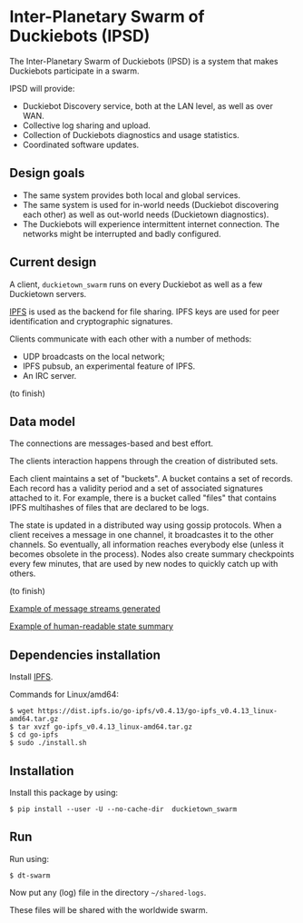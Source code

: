 # Inter-Planetary Swarm of Duckiebots (IPSD)

The Inter-Planetary Swarm of Duckiebots (IPSD) is a system that makes
Duckiebots participate in a swarm.

IPSD will provide:

- Duckiebot Discovery service, both at the LAN level, as well as over WAN.
- Collective log sharing and upload.
- Collection of Duckiebots diagnostics and usage statistics.
- Coordinated software updates.


## Design goals

- The same system provides both local and global services.
- The same system is used for in-world needs (Duckiebot discovering each other) as well as out-world needs (Duckietown diagnostics).
- The Duckiebots will experience intermittent internet connection. The networks might be
  interrupted and badly configured.


## Current design

A client, `duckietown_swarm` runs on every Duckiebot as well as a few Duckietown servers.

[IPFS][ipfs] is used as the backend for file sharing. IPFS keys are used for peer identification and cryptographic signatures.

Clients communicate with each other with a number of methods:

  * UDP broadcasts on the local network;
  * IPFS pubsub, an experimental feature of IPFS.
  * An IRC server.

(to finish)

## Data model

The connections are messages-based and best effort.

The clients interaction happens through the creation of distributed sets.

Each client maintains a set of "buckets". A bucket contains a set of records.
Each record has a validity period and a set of associated signatures attached to it.
For example, there is a bucket called "files" that contains IPFS multihashes
of files that are declared to be logs.

The state is updated in a distributed way using gossip protocols.
When a client receives a message in one channel, it broadcastes it to the other channels. So eventually, all information reaches everybody else (unless it becomes obsolete in the process).
Nodes also create summary checkpoints every few minutes, that are used by new nodes
to quickly catch up with others.

(to finish)

[Example of message streams generated](http://gateway.ipfs.io/ipfs/QmWtxzez1pGGDREBuQxjc824TojFQ434v8VxMKdvBpGkFx/machines.txt)

[Example of human-readable state summary](http://gateway.ipfs.io/ipfs/QmWtxzez1pGGDREBuQxjc824TojFQ434v8VxMKdvBpGkFx/humans.txt)


[ipfs]: http://ipfs.io



## Dependencies installation

Install [IPFS](https://ipfs.io/docs/install/).

Commands for Linux/amd64:

    $ wget https://dist.ipfs.io/go-ipfs/v0.4.13/go-ipfs_v0.4.13_linux-amd64.tar.gz
    $ tar xvzf go-ipfs_v0.4.13_linux-amd64.tar.gz
    $ cd go-ipfs
    $ sudo ./install.sh


## Installation

Install this package by using:

    $ pip install --user -U --no-cache-dir  duckietown_swarm

## Run

Run using:

    $ dt-swarm

Now put any (log) file in the directory `~/shared-logs`.

These files will be shared with the worldwide swarm.
